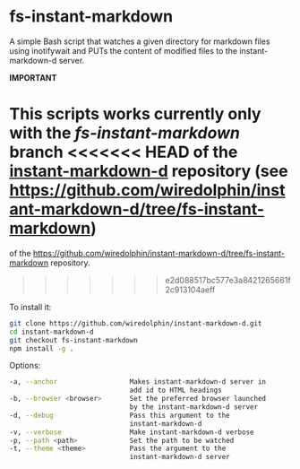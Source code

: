 fs-instant-markdown
===================

A simple Bash script that watches a given directory for markdown
files using inotifywait and PUTs the content of modified files
to the instant-markdown-d server.

**IMPORTANT**

This scripts works currently only with the *fs-instant-markdown* branch
<<<<<<< HEAD
of the [instant-markdown-d](https://github.com/wiredolphin/instant-markdown-d.git)
repository
(see https://github.com/wiredolphin/instant-markdown-d/tree/fs-instant-markdown)
=======
of the https://github.com/wiredolphin/instant-markdown-d/tree/fs-instant-markdown
repository.
>>>>>>> e2d088517bc577e3a8421265661f2c913104aeff

To install it:

```bash
git clone https://github.com/wiredolphin/instant-markdown-d.git
cd instant-markdown-d
git checkout fs-instant-markdown
npm install -g .
```

Options:
```bash
-a, --anchor                  Makes instant-markdown-d server in
                              add id to HTML headings
-b, --browser <browser>       Set the preferred browser launched
                              by the instant-markdown-d server
-d, --debug                   Pass this argument to the
                              instant-markdown-d
-v, --verbose                 Make instant-markdown-d verbose
-p, --path <path>             Set the path to be watched
-t, --theme <theme>           Pass the argument to the
                              instant-markdown-d server
```

